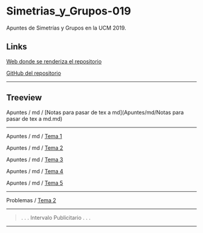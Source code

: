 # Simetrias_y_Grupos-019
Apuntes de Simetrías y Grupos en la UCM 2019.

## Links

[Web donde se renderiza el repositorio](https://lorentz-ipsum.github.io/Simetrias_y_Grupos-019/)

[GitHub del repositorio](https://github.com/Lorentz-Ipsum/Simetrias_y_Grupos-019)

---

## Treeview

Apuntes / md / [Notas para pasar de tex a md](Apuntes/md/Notas para pasar de tex a md.md)

---

Apuntes / md / [Tema 1](Apuntes/md/GrupsV1-T1.md)

Apuntes / md / [Tema 2](Apuntes/md/GrupsV1-T2.md)

Apuntes / md / [Tema 3](Apuntes/md/GrupsV1-T3.md)

Apuntes / md / [Tema 4](Apuntes/md/GrupsV1-T4.md)

Apuntes / md / [Tema 5](Apuntes/md/GrupsV1-T5.md)

---


Problemas / [Tema 2](Problemas/ProblemasV1-T2.md)

---
>.
>.
>.
> Intervalo Publicitario
>.
>.
>.
---


<!--stackedit_data:
eyJoaXN0b3J5IjpbLTExOTQwOTEzMTIsMTA2MDI4Mjg5OCwtNz
I1OTcyMDUyXX0=
-->
